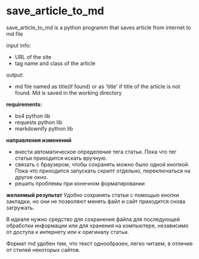 # save_article_to_md
save_article_to_md is a python programm that saves article from internet to md file

input info:
- URL of the site
- tag name and class of the article

output:
- md file named as title(if found) or as 'title' if title of the article is not found. Md is saved in the working directory

**requirements:**
- bs4 python lib
- requests python lib
- markdownify python lib

**направления изменений**
- внести автоматическое определение тега статьи. Пока что тег статьи приходится искать вручную.
- связать с браузером, чтобы сохранять можно было одной кнопкой. Пока что приходится запускать скрипт отдельно, переключаться на другое окно.
- решить проблемы при конечном форматировании

**желаемый результат**
Удобно сохранять статьи с помощью кнопки закладки, но они не позволяют менять файл и сайт приходится снова загружать.

В идеале нужно средство для сохранения файла для последующей обработки информации или для хранения на компьютере, независимо от доступа к интернету или к оригиналу статьи. 

Формат md удобен тем, что текст однообразен, легко читаем, в отличие от стилей некоторых сайтов.
